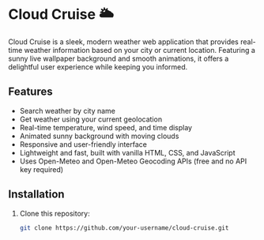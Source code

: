# Cloud Cruise 🌥️

Cloud Cruise is a sleek, modern weather web application that provides real-time weather information based on your city or current location. Featuring a sunny live wallpaper background and smooth animations, it offers a delightful user experience while keeping you informed.

## Features

- Search weather by city name
- Get weather using your current geolocation
- Real-time temperature, wind speed, and time display
- Animated sunny background with moving clouds
- Responsive and user-friendly interface
- Lightweight and fast, built with vanilla HTML, CSS, and JavaScript
- Uses Open-Meteo and Open-Meteo Geocoding APIs (free and no API key required)



## Installation

1. Clone this repository:
   ```bash
   git clone https://github.com/your-username/cloud-cruise.git
